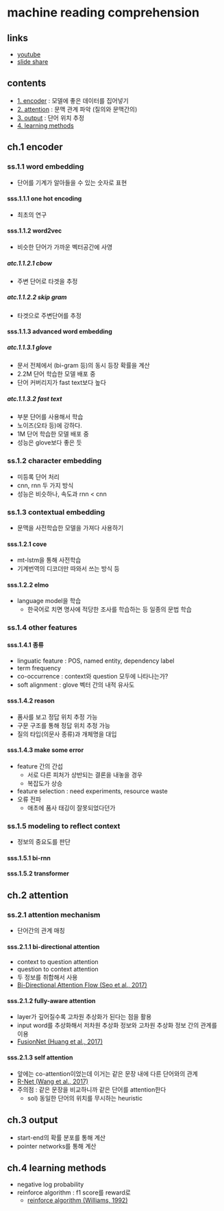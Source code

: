 # machine reading comprehension

## links

- [youtube](https://www.youtube.com/watch?v=XBCkJck0cdY)
- [slide share](https://www.slideshare.net/NaverEngineering/ss-108892693)

## contents

- [1. encoder](#ch.1-encoder) : 모델에 좋은 데이터를 집어넣기
- [2. attention](#ch.2-attention) : 문맥 관계 파악 (질의와 문맥간의)
- [3. output](#ch.3-output) : 단어 위치 추정
- [4. learning methods](#ch.4-learning-methods)

## ch.1 encoder

### ss.1.1 word embedding

- 단어를 기계가 알아들을 수 있는 숫자로 표현

#### sss.1.1.1 one hot encoding

- 최초의 연구

#### sss.1.1.2 word2vec

- 비슷한 단어가 가까운 벡터공간에 사영

##### atc.1.1.2.1 cbow

- 주변 단어로 타겟을 추정

##### atc.1.1.2.2 skip gram

- 타겟으로 주변단어를 추정

#### sss.1.1.3 advanced word embedding

##### atc.1.1.3.1 glove

- 문서 전체에서 (bi-gram 등)의 동시 등장 확률을 계산
- 2.2M 단어 학습한 모델 배포 중
- 단어 커버리지가 fast text보다 높다

##### atc.1.1.3.2 fast text

- 부분 단어를 사용해서 학습
- 노이즈(오타 등)에 강하다.
- 1M 단어 학습한 모델 배포 중
- 성능은 glove보다 좋은 듯

### ss.1.2 character embedding

- 미등록 단어 처리
- cnn, rnn 두 가지 방식
- 성능은 비슷하나, 속도과 rnn < cnn

### ss.1.3 contextual embedding

- 문맥을 사전학습한 모델을 가져다 사용하기

#### sss.1.2.1 cove

- mt-lstm을 통해 사전학습
- 기계번역의 디코더만 따와서 쓰는 방식 등

#### sss.1.2.2 elmo

- language model을 학습
  - 한국어로 치면 명사에 적당한 조사를 학습하는 등 일종의 문법 학습

### ss.1.4 other features

#### sss.1.4.1 종류

- linguatic feature : POS, named entity, dependency label
- term frequency
- co-occurrence : context와 question 모두에 나타나는가?
- soft alignment : glove 벡터 간의 내적 유사도

#### sss.1.4.2 reason

- 품사를 보고 정답 위치 추정 가능
- 구문 구조를 통해 정답 위치 추정 가능
- 질의 타입(의문사 종류)과 개체명을 대입

#### sss.1.4.3 make some error

- feature 간의 간섭
  - 서로 다른 피처가 상반되는 결론을 내놓을 경우
  - 복잡도가 상승
- feature selection : need experiments, resource waste
- 오류 전파
  - 애초에 품사 태깅이 잘못되었다던가

### ss.1.5 modeling to reflect context

- 정보의 중요도를 판단

#### sss.1.5.1 bi-rnn

#### sss.1.5.2 transformer

## ch.2 attention

### ss.2.1 attention mechanism

- 단어간의 관계 매칭

#### sss.2.1.1 bi-directional attention

- context to question attention
- question to context attention
- 두 정보를 취합해서 사용
- [Bi-Directional Attention Flow (Seo et al., 2017)]()

#### sss.2.1.2 fully-aware attention

- layer가 깊어질수록 고차원 추상화가 된다는 점을 활용
- input word를 추상화해서 저차원 추상화 정보와 고차원 추상화 정보 간의 관계를 이용
- [FusionNet (Huang et al., 2017)]()

#### sss.2.1.3 self attention

- 앞에는 co-attention이었는데 이거는 같은 문장 내에 다른 단어와의 관계
- [R-Net (Wang et al., 2017)]()
- 주의점 : 같은 문장을 비교하니까 같은 단어를 attention한다
  - sol) 동일한 단어의 위치를 무시하는 heuristic

## ch.3 output

- start-end의 확률 분포를 통해 계산
- pointer networks를 통해 계산

## ch.4 learning methods

- negative log probability
- reinforce algorithm : f1 score를 reward로
  - [reinforce algorithm (Williams, 1992)]()
